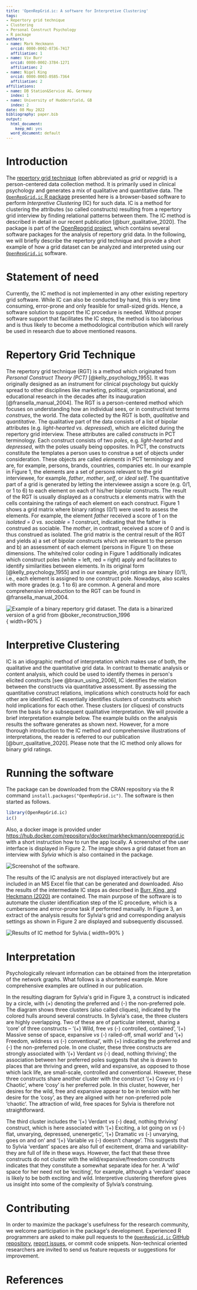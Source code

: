 ```yaml
---
title: 'OpenRepGrid.ic: A software for Interpretive Clustering'
tags:
- Repertory grid technique
- Clustering
- Personal Construct Psychology
- R package
authors:
- name: Mark Heckmann
  orcid: 0000-0002-0736-7417
  affiliation: 1
- name: Viv Burr
  orcid: 0000-0002-3784-1271
  affiliation: 2
- name: Nigel King
  orcid: 0000-0003-0585-7364
  affiliation: 2
affiliations:
- name: DB Station&Service AG, Germany
  index: 1
- name: University of Huddersfield, GB
  index: 2
date: 08 May 2022
bibliography: paper.bib
output:
  html_document:
    keep_md: yes
  word_document: default
---
```


<style type="text/css">
code.r{
  font-size: 12px;
}
pre {
  font-size: 12px
}
</style>




  
# Introduction

The [repertory grid technique](https://en.wikipedia.org/wiki/Repertory_grid) (often abbreviated as *grid* or *repgrid*) is a person-centered data collection method. It is primarily used in clinical psychology and generates a mix of qualitative and quantitative data. The [`OpenRepGrid.ic` R package](https://cran.r-project.org/web/packages/OpenRepGrid.ic/index.html) presented here is a browser-based software to perform *Interpretive Clustering* (IC) for such data. IC is a method for clustering the attributes (so called constructs) resulting from a repertory grid interview by finding relational patterns between them. The IC method is described in detail in our recent publication [@burr_qualitative_2020]. The package is part of the [OpenRepgrid project](http://openrepgrid.org/), which contains several software packages for the analysis of repertory grid data. In the following, we will briefly describe the repertory grid technique and provide a short example of how a grid dataset can be analyzed and interpreted using our [`OpenRepGrid.ic`](https://cran.r-project.org/web/packages/OpenRepGrid.ic/index.html) software. 


# Statement of need 

Currently, the IC method is not implemented in any other existing repertory grid software. While IC can also be conducted by hand, this is very time consuming, error-prone and only feasible for small-sized grids. Hence, a software solution to support the IC procedure is needed. Without proper software support that facilitates the IC steps, the  method is too laborious and is thus likely to become a methodological contribution which will rarely be used in research due to above mentioned reasons.


# Repertory Grid Technique 

The repertory grid technique (RGT) is a method which originated from *Personal Construct Theory (PCT)* [@kelly_psychology_1955]. It was originally designed as an instrument for clinical psychology but quickly spread to other disciplines like marketing, political, organizational, and educational research in the decades after its inauguration [@fransella_manual_2004]. The RGT is a person-centered method which focuses on understanding how an individual sees, or in constructivist terms *construes*, the world. The data collected by the RGT is both, *qualitative* and *quantitative*. The qualitative part of the data consists of a list of bipolar attributes (e.g. *light-hearted vs. depressed*), which are elicited during the repertory grid interview. These attributes are called *constructs* in PCT terminology. Each construct consists of two *poles*, e.g. *light-hearted* and *depressed*, with the poles usually being opposites. In PCT, the constructs constitute the templates a person uses to construe a set of objects under consideration. These objects are called *elements* in PCT terminology and are, for example, persons, brands, countries, companies etc. In our example in Figure 1, the elements are a set of persons relevant to the grid interviewee, for example, *father*, *mother*, *self*, or *ideal self*. The quantitative part of a grid is generated by letting the interviewee assign a score (e.g. 0/1, or 1 to 6) to each element on each of his/her bipolar constructs. The result of the RGT is usually displayed as a constructs *x* elements matrix with the cells containing the ratings of each element on each construct. Figure 1 shows a grid matrix where binary ratings (0/1) were used to assess the elements. For example, the element *father* received a score of 1 on the *isolated = 0 vs. sociable = 1* construct, indicating that the father is construed as sociable. The *mother*, in contrast, received a score of 0 and is thus construed as isolated. The grid matrix is the central result of the RGT and yields a) a set of bipolar constructs which are relevant to the person and b) an assessment of each element (persons in Figure 1) on these dimensions. The white/red color coding in Figure 1 additionally indicates which construct poles (white = left, red = right) apply and facilitates to identify similarities between elements. In its original form [@kelly_psychology_1955] and in our example, grid ratings are binary (0/1), i.e., each element is assigned to one construct pole. Nowadays, also scales with more grades (e.g. 1 to 6) are common. A general and more comprehensive introduction to the RGT can be found in @fransella_manual_2004.

![Example of a binary repertory grid dataset. The data is a binarized version of a grid from @boker_reconstruction_1996](img/01-bertin-binary.png){ width=90% }


# Interpretive Clustering

IC is an idiographic method of interpretation which makes use of both, the qualitative and the quantitative grid data. In contrast to thematic analysis or content analysis, which could be used to identify themes in person's elicited constructs [see @braun_using_2006], IC identifies the relation between the constructs via quantitative assessment. By assessing the quantitative construct relations, implications which constructs hold for each other are identified. IC essentially identifies clusters of constructs which hold implications for each other. These clusters (or cliques) of constructs form the basis for a subsequent qualitative interpretation. We will provide a brief interpretation example below. The example builds on the analysis results the software generates as shown next. However, for a more thorough introduction to the IC method and comprehensive illustrations of interpretations, the reader is referred to our publication [@burr_qualitative_2020]. Please note that the IC method only allows for binary grid ratings.


# Running the software

The package can be downloaded from the CRAN repository via the R command `install.packages("OpenRepGrid.ic")`. The software is then started as follows.


```r
library(OpenRepGrid.ic)
ic()
```

Also, a docker image is provided under https://hub.docker.com/repository/docker/markheckmann/openrepgrid.ic with a short instruction how to run the app locally. A screenshot of the user interface is displayed in Figure 2. The image shows a grid dataset from an interview with *Sylvia* which is also contained in the package.

![Screenshot of the software.](img/02-screenshot.png)

The results of the IC analysis are not displayed interactively but are included in an MS Excel file that can be generated and downloaded. Also the results of the intermediate IC steps as described in [Burr, King, and Heckmann (2020)](https://doi.org/10.1080/14780887.2020.1794088) are contained. The main purpose of the software is to automate the cluster identification step of the IC procedure, which is a cumbersome and error-prone task if performed manually. In Figure 3, an extract of the analysis results for Sylvia's grid and corresponding analysis settings as shown in Figure 2 are displayed and subsequently discussed.  

![Results of IC method for Sylvia.](img/03-analysis-result.png){ width=90% }


# Interpretation

Psychologically relevant information can be obtained from the interpretation of the network graphs. What follows is a shortened example. More comprehensive examples are outlined in our publication.

In the resulting diagram for Sylvia's grid in Figure 3, a construct is indicated by a circle, with (+) denoting the preferred and (-) the non-preferred pole. The diagram shows three clusters (also called cliques), indicated by the colored hulls around several constructs. In Sylvia's case, the three clusters are highly overlapping. 
Two of these are of particular interest, sharing a ‘core’ of three constructs – ‘(+) Wild, free *vs* (-) controlled, contained’, ‘(+) Massive sense of space, expansive  *vs* (-) railed-off, small world’ and ‘(+) Freedom, wildness *vs*  (-) conventional’, with (+) indicating the preferred and (-) the non-preferred pole. In one cluster, these three constructs are strongly associated with ‘(+) Verdant *vs* (-) dead, nothing thriving’; the association between her preferred poles suggests that she is drawn to places that are thriving and green, wild and expansive, as opposed to those which lack life, are small-scale, controlled and conventional. However, these three constructs share another cluster with the construct ‘(+) Cosy *vs* (-) Chaotic’, where ‘cosy’ is her preferred pole. In this cluster, however, her desires for the wild, free and expansive appear to be in tension with her desire for the ‘cosy’, as they are aligned with her non-preferred pole ‘chaotic‘. The attraction of wild, free spaces for Sylvia is therefore not straightforward. 

The third cluster includes the ‘(+) Verdant *vs* (-) dead, nothing thriving’ construct, which is here associated with ‘(+) Exciting, a lot going on *vs* (-) flat, unvarying, depressed, unenergetic’, ‘(+) Dramatic *vs* (-) unvarying, goes on and on’ and ‘(+) Variable *vs* (-) doesn’t change’. This suggests that to Sylvia ‘verdant’ spaces are also full of excitement, drama and variability- they are full of life in these ways. However, the fact that these three constructs do not cluster with the wild/expansive/freedom constructs indicates that they constitute a somewhat separate idea for her. A ‘wild’ space for her need not be ‘exciting’, for example, although a ‘verdant’ space is likely to be both exciting and wild. Interpretive clustering therefore gives us insight into some of the complexity of Sylvia’s construing.


# Contributing

In order to maximize the package's usefulness for the research community, we welcome participation in the package's development. Experienced R programmers are asked to make pull requests to the [`OpenRepGrid.ic` GitHub repository](https://github.com/markheckmann/OpenRepGrid.ic), [report issues](https://github.com/markheckmann/OpenRepGrid.ic/issues), or commit code snippets. Non-technical oriented researchers are invited to send us feature requests or suggestions for improvement.


# References


